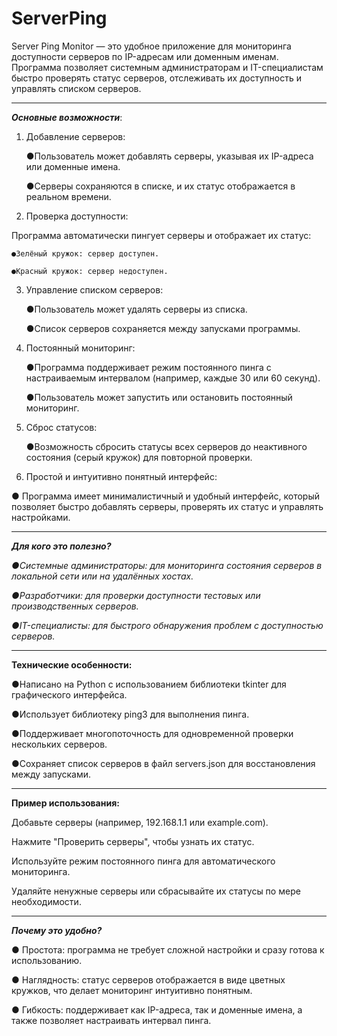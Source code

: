 # ServerPing
Server Ping Monitor — это удобное приложение для мониторинга доступности серверов по IP-адресам или доменным именам. Программа позволяет системным администраторам и IT-специалистам быстро проверять статус серверов, отслеживать их доступность и управлять списком серверов.
_____________
***Основные возможности***:
1.	Добавление серверов:
   
      ●Пользователь может добавлять серверы, указывая их IP-адреса или доменные имена.

      ●Серверы сохраняются в списке, и их статус отображается в реальном времени.

2.  Проверка доступности:

Программа автоматически пингует серверы и отображает их статус:
    
    ●Зелёный кружок: сервер доступен.

    ●Красный кружок: сервер недоступен.
    
3.  Управление списком серверов:

      ●Пользователь может удалять серверы из списка.

      ●Список серверов сохраняется между запусками программы.

4.	Постоянный мониторинг:
   
      ●Программа поддерживает режим постоянного пинга с настраиваемым интервалом (например, каждые 30 или 60 секунд).

      ●Пользователь может запустить или остановить постоянный мониторинг.

5.	Сброс статусов:

      ●Возможность сбросить статусы всех серверов до неактивного состояния (серый кружок) для повторной проверки.

6. Простой и интуитивно понятный интерфейс:

● Программа имеет минималистичный и удобный интерфейс, который позволяет быстро добавлять серверы, проверять их статус и управлять настройками.
_________________________
***Для кого это полезно?***

_●Системные администраторы: для мониторинга состояния серверов в локальной сети или на удалённых хостах._

_●Разработчики: для проверки доступности тестовых или производственных серверов._

_●IT-специалисты: для быстрого обнаружения проблем с доступностью серверов._

_________________

**Технические особенности:** 

●Написано на Python с использованием библиотеки tkinter для графического интерфейса.

●Использует библиотеку ping3 для выполнения пинга.

●Поддерживает многопоточность для одновременной проверки нескольких серверов.

●Сохраняет список серверов в файл servers.json для восстановления между запусками.
__________________________

**Пример использования:**

Добавьте серверы (например, 192.168.1.1 или example.com).

Нажмите "Проверить серверы", чтобы узнать их статус.

Используйте режим постоянного пинга для автоматического мониторинга.

Удаляйте ненужные серверы или сбрасывайте их статусы по мере необходимости.
____________________________

***Почему это удобно?***

● Простота: программа не требует сложной настройки и сразу готова к использованию.

● Наглядность: статус серверов отображается в виде цветных кружков, что делает мониторинг интуитивно понятным.

● Гибкость: поддерживает как IP-адреса, так и доменные имена, а также позволяет настраивать интервал пинга.
